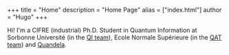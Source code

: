 +++
title = "Home"
description = "Home Page"
alias = ["index.html"]
author = "Hugo"
+++



Hi! I'm a CIFRE (industrial) Ph.D. Student in Quantum Information at Sorbonne Université (in the [QI team](https://qi.lip6.fr/)), Ecole Normale Supérieure (in the [QAT team](https://qat.inria.fr/presentation/)) and [Quandela](quandela.com).